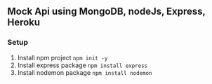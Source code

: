 ## Mock Api using MongoDB, nodeJs, Express, Heroku

### Setup

1. Install npm project `npm init -y`
2. Install express package `npm install express`
3. Install nodemon package `npm install nodemon`
